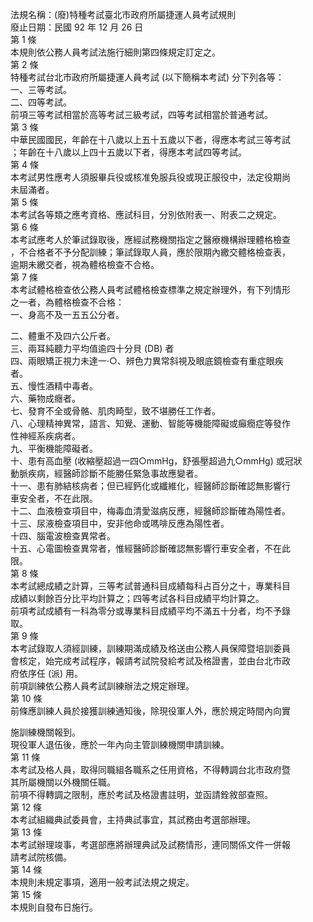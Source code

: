 法規名稱：(廢)特種考試臺北市政府所屬捷運人員考試規則  
廢止日期：民國 92 年 12 月 26 日  
第 1 條  
本規則依公務人員考試法施行細則第四條規定訂定之。  
第 2 條  
特種考試台北市政府所屬捷運人員考試 (以下簡稱本考試) 分下列各等：  
一、三等考試。  
二、四等考試。  
前項三等考試相當於高等考試三級考試，四等考試相當於普通考試。  
第 3 條  
中華民國國民，年齡在十八歲以上五十五歲以下者，得應本考試三等考試  
；年齡在十八歲以上四十五歲以下者，得應本考試四等考試。  
第 4 條  
本考試男性應考人須服畢兵役或核准免服兵役或現正服役中，法定役期尚  
未屆滿者。  
第 5 條  
本考試各等類之應考資格、應試科目，分別依附表一、附表二之規定。  
第 6 條  
本考試應考人於筆試錄取後，應經試務機關指定之醫療機構辦理體格檢查  
，不合格者不予分配訓練；筆試錄取人員，應於限期內繳交體格檢查表，  
逾期未繳交者，視為體格檢查不合格。  
第 7 條  
本考試體格檢查依公務人員考試體格檢查標準之規定辦理外，有下列情形  
之一者，為體格檢查不合格：  
一、身高不及一五五公分者。  


二、體重不及四六公斤者。  
三、兩耳純聽力平均值逾四十分貝 (DB) 者  
四、兩眼矯正視力未達一‧○、辨色力異常斜視及眼底鏡檢查有重症眼疾  
者。  
五、慢性酒精中毒者。  
六、藥物成癮者。  
七、發育不全或骨骼、肌肉畸型，致不堪勝任工作者。  
八、心理精神異常，語言、知覺、運動、智能等機能障礙或癲癇症等發作  
性神經系疾病者。  
九、平衡機能障礙者。  
十、患有高血壓 (收縮壓超過一四○mmHg，舒張壓超過九○mmHg) 或冠狀  
動脈疾病，經醫師診斷不能勝任緊急事故應變者。  
十一、患有肺結核病者；但已經鈣化或纖維化，經醫師診斷確認無影響行  
車安全者，不在此限。  
十二、血液檢查項目中，梅毒血清愛滋病反應，經醫師診斷確為陽性者。  
十三、尿液檢查項目中，安非他命或嗎啡反應為陽性者。  
十四、腦電波檢查異常者。  
十五、心電圖檢查異常者，惟經醫師診斷確認無影響行車安全者，不在此  
限。  
第 8 條  
本考試總成績之計算，三等考試普通科目成績每科占百分之十，專業科目  
成績以剩餘百分比平均計算之；四等考試各科目成績平均計算之。  
前項考試成績有一科為零分或專業科目成績平均不滿五十分者，均不予錄  
取。  
第 9 條  
本考試錄取人須經訓練，訓練期滿成績及格送由公務人員保障暨培訓委員  
會核定，始完成考試程序，報請考試院發給考試及格證書，並由台北市政  
府依序任 (派) 用。  
前項訓練依公務人員考試訓練辦法之規定辦理。  
第 10 條  
前條應訓練人員於接獲訓練通知後，除現役軍人外，應於規定時間內向實  


施訓練機關報到。  
現役軍人退伍後，應於一年內向主管訓練機關申請訓練。  
第 11 條  
本考試及格人員，取得同職組各職系之任用資格，不得轉調台北市政府暨  
其所屬機關以外機關任職。  
前項不得轉調之限制，應於考試及格證書註明，並函請銓敘部查照。  
第 12 條  
本考試組織典試委員會，主持典試事宜，其試務由考選部辦理。  
第 13 條  
本考試辦理竣事，考選部應將辦理典試及試務情形，連同關係文件一併報  
請考試院核備。  
第 14 條  
本規則未規定事項，適用一般考試法規之規定。  
第 15 條  
本規則自發布日施行。  


